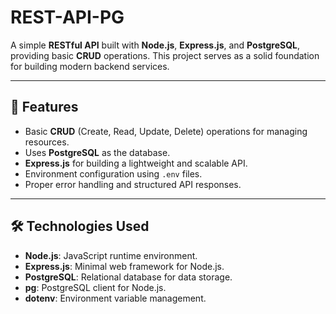 # REST-API-PG

A simple **RESTful API** built with **Node.js**, **Express.js**, and **PostgreSQL**, providing basic **CRUD** operations. This project serves as a solid foundation for building modern backend services.

---

## 🚀 Features

- Basic **CRUD** (Create, Read, Update, Delete) operations for managing resources.
- Uses **PostgreSQL** as the database.
- **Express.js** for building a lightweight and scalable API.
- Environment configuration using `.env` files.
- Proper error handling and structured API responses.

---

## 🛠️ Technologies Used

- **Node.js**: JavaScript runtime environment.
- **Express.js**: Minimal web framework for Node.js.
- **PostgreSQL**: Relational database for data storage.
- **pg**: PostgreSQL client for Node.js.
- **dotenv**: Environment variable management.
